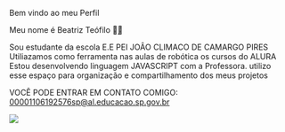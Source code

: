 Bem vindo ao meu Perfil

Meu nome é Beatriz Teófilo 🙉̣̣🤙

Sou estudante da escola E.E PEI JOÂO CLIMACO DE CAMARGO PIRES
Utiliazamos como ferramenta nas aulas de robótica os cursos do ALURA
Estou desenvolvendo linguagem JAVASCRIPT com a Professora.
utilizo esse espaço para organização e compartilhamento dos meus projetos 

VOCÊ PODE ENTRAR EM CONTATO COMIGO:
00001106192576sp@al.educacao.sp.gov.br

![](https://media1.tenor.com/m/CzaHhPyIR8gAAAAC/rosy00.gif)
